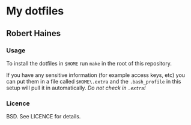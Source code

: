 # My dotfiles
## Robert Haines

### Usage

To install the dotfiles in `$HOME` run `make` in the root of this repository.

If you have any sensitive information (for example access keys, etc) you can put them in a file called `$HOME\.extra` and the `.bash_profile` in this setup will pull it in automatically. *Do not check in `.extra`!*

### Licence

BSD. See LICENCE for details.

